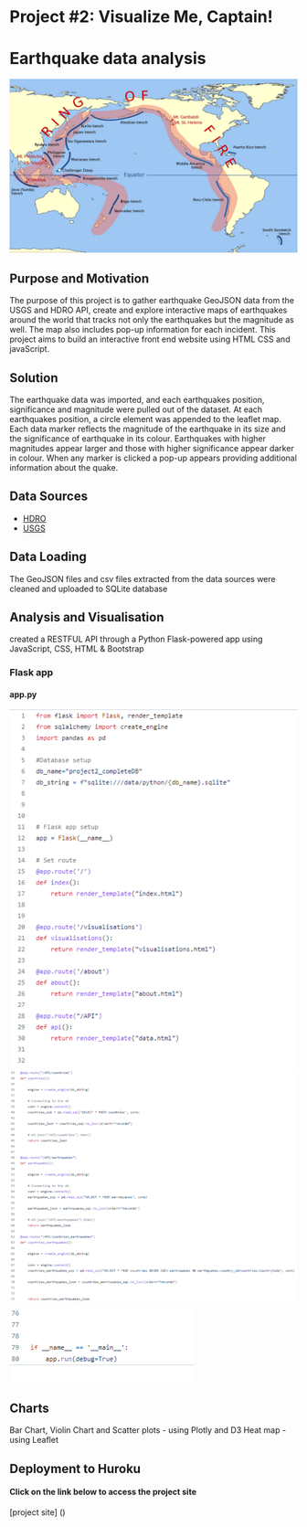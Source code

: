# Project #2: Visualize Me, Captain!
# Earthquake data analysis

![Earthquakes](.\static\images\pacific-ring-of-fire.jpg)

## Purpose and Motivation
The purpose of this project is to gather earthquake GeoJSON data from the USGS and HDRO API, create and explore interactive maps of earthquakes around the world that tracks not only the earthquakes but the magnitude as well. The map also includes pop-up information for each incident.
This project aims to build an interactive front end website using HTML CSS and javaScript.

## Solution
The earthquake data was imported, and each earthquakes position, significance and magnitude were pulled out of the dataset. At each earthquakes position, a circle element was appended to the leaflet map. Each data marker reflects the magnitude of the earthquake in its size and the significance of earthquake in its colour. Earthquakes with higher magnitudes appear larger and those with higher significance appear darker in colour. When any marker is clicked a pop-up appears providing additional information about the quake.

## Data Sources

* [ HDRO ](http://hdr.undp.org/en/content/human-development-report-office-statistical-data-api)
* [USGS](https://earthquake.usgs.gov/earthquakes/feed/v1.0/summary/all_month.geojson)

## Data Loading 

The GeoJSON files and csv files extracted from the data sources were cleaned and uploaded to SQLite database


## Analysis and Visualisation

created a RESTFUL API through a Python Flask-powered app using JavaScript, CSS, HTML & Bootstrap

### Flask app
####            app.py

![pic1](static\images\flask-pic-1.png)
![pic2](static\images\flask-pic-2.png)
![pic3](static\images\flask-pic-3.png)


## Charts

Bar Chart, Violin Chart and Scatter plots - using Plotly and D3
Heat map - using Leaflet

## Deployment to Huroku

#### Click on the link below to access the project site

[project site] ()







